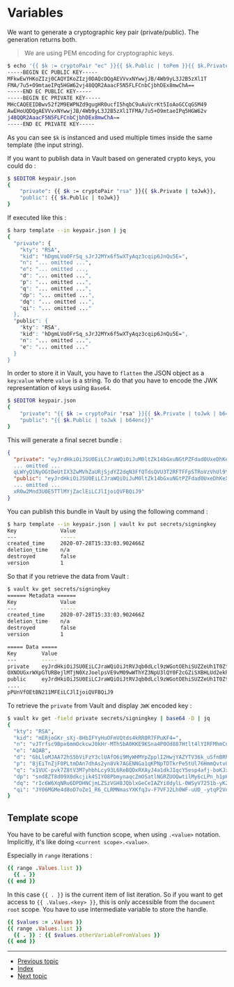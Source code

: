 # Variables

We want to generate a cryptographic key pair (private/public). The generation
returns both.

> We are using PEM encoding for cryptographic keys.

```sh
$ echo '{{ $k := cryptoPair "ec" }}{{ $k.Public | toPem }}{{ $k.Private | toPem }}' | harp template
-----BEGIN EC PUBLIC KEY-----
MFkwEwYHKoZIzj0CAQYIKoZIzj0DAQcDQgAEVVvxNYwwjJB/4Wb9yL3J2B5zXl1T
FMA/7u5+O9mtaeIPq5HGW62vj48QQR2AaacF5N5FLFCnbCjbhDEx8mwChA==
-----END EC PUBLIC KEY-----
-----BEGIN EC PRIVATE KEY-----
MHcCAQEEIDBwv52f2M9EWPNZd9gugHR0ucfI5hqbC9uAuVcrKt5IoAoGCCqGSM49
AwEHoUQDQgAEVVvxNYwwjJB/4Wb9yL3J2B5zXl1TFMA/7u5+O9mtaeIPq5HGW62v
j48QQR2AaacF5N5FLFCnbCjbhDEx8mwChA==
-----END EC PRIVATE KEY-----
```

As you can see `$k` is instanced and used multiple times inside the same
template (the input string).

If you want to publish data in Vault based on generated crypto keys, you could do :

```sh
$ $EDITOR keypair.json
{
    "private": {{ $k := cryptoPair "rsa" }}{{ $k.Private | toJwk}},
    "public": {{ $k.Public | toJwk}}
}
```

If executed like this :

```sh
$ harp template --in keypair.json | jq
{
  "private": {
    "kty": "RSA",
    "kid": "hDgmLVoOFrSq_sJrJ2MYx6f5wXTyAqz3cqip6JnQu5E=",
    "n": "... omitted ...",
    "e": "... omitted ...,
    "d": "... omitted ...",
    "p": "... omitted ...",
    "q": "... omitted ...",
    "dp": "... omitted ...",
    "dq": "... omitted ...",
    "qi": "... omitted ..."
  },
  "public": {
    "kty": "RSA",
    "kid": "hDgmLVoOFrSq_sJrJ2MYx6f5wXTyAqz3cqip6JnQu5E=",
    "n": "... omitted ...",
    "e": "... omitted ..."
  }
}
```

In order to store it in Vault, you have to `flatten` the JSON object as a
`key`:`value` where `value` is a string. To do that you have to encode the JWK
representation of keys using `Base64`.

```sh
$ $EDITOR keypair.json
{
    "private": "{{ $k := cryptoPair "rsa" }}{{ $k.Private | toJwk | b64enc}}",
    "public": "{{ $k.Public | toJwk | b64enc}}"
}
```

This will generate a final secret bundle :

```json
{
  "private": "eyJrdHkiOiJSU0EiLCJraWQiOiJuM0ltZk14bGxuNGtPZFdad0UxeDhKeXVSMFBYUXBaeU9PVDV5b2Nuckp3PSIsIm4iOiIyLVB6Q0c3QzhkZ3IwTXJoaHRVMTJjd3RpMVdZck1FTUpzbUw4bi0zVTIzalI4THVOR1RCUWo5dzZYeG4
  ... omitted ...
  qLWYyQ1NyOGtDeUtIX3ZwMVhZaURjSjdYZ2dqN3FfQTdsQVU3T2RFTFFpSTRoVzVhUl9YTWF0T0JTS2VSclpKeFJQb0NBNFByWVpjOUVGdnFGOCJ9",
  "public": "eyJrdHkiOiJSU0EiLCJraWQiOiJuM0ltZk14bGxuNGtPZFdad0UxeDhKeXVSMFBYUXBaeU9PVDV5b2Nuckp3PSIsIm4iOiIyLVB6Q0c3QzhkZ3IwTXJoaHRVMTJjd3RpMVdZck1FTUpzbUw4bi0zVTIzalI4THVOR1RCUWo5dzZYeG4
  ... omitted ...
  xR0w2Mnd3U0E5TTlMYjZaclEiLCJlIjoiQVFBQiJ9"
}
```

You can publish this bundle in Vault by using the following command :

```sh
$ harp template --in keypair.json | vault kv put secrets/signingkey
Key              Value
---              -----
created_time     2020-07-28T15:33:03.902466Z
deletion_time    n/a
destroyed        false
version          1
```

So that if you retrieve the data from Vault :

```sh
$ vault kv get secrets/signingkey
====== Metadata ======
Key              Value
---              -----
created_time     2020-07-28T15:33:03.902466Z
deletion_time    n/a
destroyed        false
version          1

===== Data =====
Key        Value
---        -----
private    eyJrdHkiOiJSU0EiLCJraWQiOiJtRVJqb0dLcl9zWGotOEhiSUZZeUh1T0ZtVlF0ZHM0a1JSMFI3RlB1S0Y0PSIsIm4iOiJ2SlRyZnNjOUJweDZtbU9ja2N3SjBrSHItTVRoU2JBMEtLRTlLU25hNFAwT2Q4ODdIdGx0NGxZSVJGTWhtQ2....
OXNOUGxrWXpGTURBejlMTjN0XzJoelpsVE9vM09wWThYZ3NpU3lQY0F2cGZiSXBHLUd2ekh1d3pCM25KYlpjdyJ9
public     eyJrdHkiOiJSU0EiLCJraWQiOiJtRVJqb0dLcl9zWGotOEhiSUZZeUh1T0ZtVlF0ZHM0a1JSMFI3RlB1S0Y0PSIsIm4iOiJ2SlRyZnNjOUJweDZtbU9ja2N3SjBrSHItTVRoU2JBMEtLRTlLU25hNFAwT2Q4ODdIdGx0NGxZSVJGTWhtQ2
....
pPUnVfOEtBN211MFEiLCJlIjoiQVFBQiJ9
```

To retrieve the `private` from Vault and display `JWK` encoded key :

```sh
$ vault kv get -field private secrets/signingkey | base64 -D | jq
{
  "kty": "RSA",
  "kid": "mERjoGKr_sXj-8HbIFYyHuOFmVQtds4kRR0R7FPuKF4=",
  "n": "vJTrfsc9Bpx6mmOckcwJ0kHr-MThSbA0KKE9KSna4P0Od887Htlt4lYIRFMhmCnANsHs2ss97uKDMNu7FE0uM0EYjsRaEXbXgZtY6gATJgW3Wz9IPOcyDKReAk-RBAhRDwuq1UNMg1hVKflR9b8AtqSdfFUuPClyAwTyDkHYM4bPpQxFkZBn7hys_MDXSh3CCn1laVaMFiM0yhtpykwWC_qaSGW_fymDX7QqZQ9kryq8_5XS4zZHeXT3BkYh9Ar1zY-AAV-QE3Vtmyf4pWTknSndABqTzFc-hfdMbH2tPL4FiVuJ_C42wbEijAdBgDO8NMwDcAL9hJORu_8KA7mu0Q",
  "e": "AQAB",
  "d": "GbLloMJAA72hS5bViFzY3clUAfO6i9MyWHMYpZpplI2HwjYAZYTV36k_uSfnBRhzdELbJznZN8uweyEGjo6yBBQT56jEaWrblXL5G_JkqaLPyOSH0JzlCioAEaqMJZOIkFdTsXpZW_DWskCita2QyFMIjyAAi_xN6DFtVxoL_4FccVCW226P6F59gZ91d-HGGtyEIdIjfctgMoejc8RPWuLolleNBHPcTA34_JDpmA0r0F57TXOKdAtEHvcb5Ajb-74yyTwvj-5YNqaGkb8Rl0UIl3qKaikdpQivzL-YI-ip4s6HIEP2JJwltzbE-arwZWWvUvho6mWEi7zM7fmGrQ",
  "p": "8jEiTnZjF0PLtmDAn7dhAs2yn8Vk7AGENNGa1qKPNpTDTkrPe5tUl76HmmQvtvUr-8RSq_aYSR3se8_37pROK3ImvktLkYH265NbEkbfbiNpcOEeX_PyhEpky7M2nnP-4jpI3e4IhvNx5Qcqka9BncbxTBCiG92Xn_8ycmmSqqc",
  "q": "x1VUC-pvk7Z8tV3M7yhbhLcy93L6ReBQDxRXAyJ4a1dkJIqcY5esp4afj-boKJxroBSHS9h_13GG0GVAN3gF8OSl8Ik_gzG60DKpLZA073Ueao748Bd32iG1KaEhihyfq6aorH28BM6rLixcnBUrRgE29ze2_fML6XI70Z_8occ",
  "dp": "snd8ZT8d09X0dkcjik4SIYO8PbmynaqcZmOSatlNGRZUOQwtilMy6cLPn_h1pKdTqunHVcqX-0EesznT5C3K0H8Eh7NqUyXm8z8ZnAU3vaxAlZp9zI0xx0QetHAyLl8hkkkKyucNx4v7AJ7gQoxXmNExnDChlFEc2xytatva5P8",
  "dq": "rIc6W6XqNRu6DPDHNCjmLZSzVGH8JQblxGeCeIAZYi8dylL-0WSyV7251b-yKZRZwxCBmjAlVsA4Q5-fWWNVIQ-GYQ8qHc-pNhLjQ0CR0MC6NtjQtl5Zqj-KoiGI-hWUTenODJ43YqHOoARdk-rurYTXolpi1KLNKJ1rESE8dHk",
  "qi": "JY06MGMe4d8oD7oZe1_R6_CLRMNmasYXKfq3v-F7VFJ2Lh0WF-uUD_-ytqP2VnvsL3fAFD6JitE7dJWjK6Lmxl15B-z5oh33Ls99eNWE9vn9sNPlkYzFMDAz9LN3t_2hzZlTOo3OpY8XgsiSyPcAvpfbIpG-GvzHuwzB3nJbZcw"
}
```

## Template scope

You have to be careful with function scope, when using `.<value>` notation. Implicitly,
it's like doing `<current scope>.<value>`.

Especially in `range` iterations :

```rb
{{ range .Values.list }}
  {{ . }}
{{ end }}
```

In this case `{{ . }}` is the current item of list iteration. So if you want to
get access to `{{ .Values.<key> }}`, this is only accessible from the `document root`
scope. You have to use intermediate variable to store the handle.

```rb
{{ $values := .Values }}
{{ range .Values.list }}
  {{ . }} : {{ $values.otherVariableFromValues }}
{{ end }}
```

---

* [Previous topic](2-functions.md)
* [Index](../)
* [Next topic](4-values.md)
